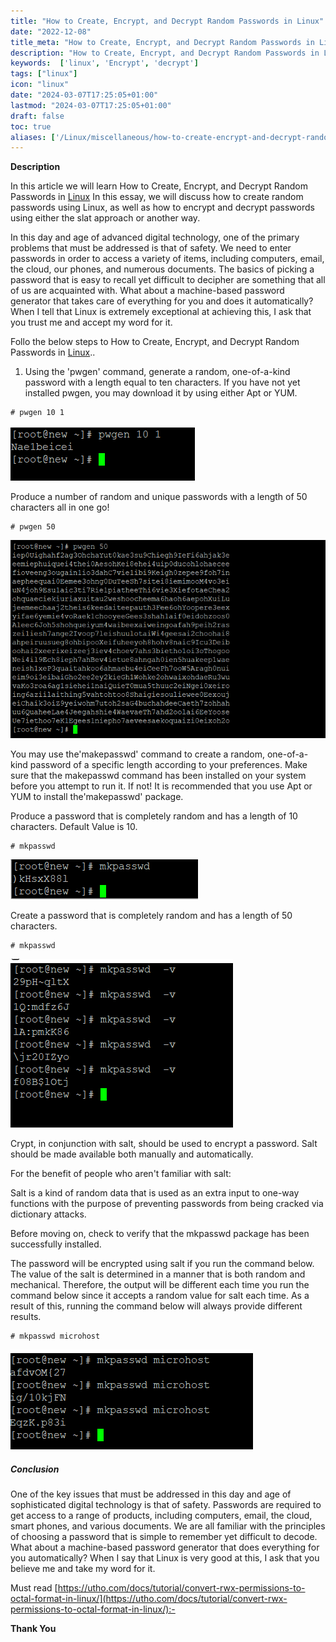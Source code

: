 ```yaml
---
title: "How to Create, Encrypt, and Decrypt Random Passwords in Linux"
date: "2022-12-08"
title_meta: "How to Create, Encrypt, and Decrypt Random Passwords in Linux"
description: "How to Create, Encrypt, and Decrypt Random Passwords in Linux"
keywords:  ['linux', 'Encrypt', 'decrypt']
tags: ["linux"]
icon: "linux"
date: "2024-03-07T17:25:05+01:00"
lastmod: "2024-03-07T17:25:05+01:00" 
draft: false
toc: true
aliases: ['/Linux/miscellaneous/how-to-create-encrypt-and-decrypt-random-passwords-in-linux']
---
```


**Description**

In this article we will learn How to Create, Encrypt, and Decrypt Random Passwords in [Linux](https://en.wikipedia.org/wiki/Linux) In this essay, we will discuss how to create random passwords using Linux, as well as how to encrypt and decrypt passwords using either the slat approach or another way.

In this day and age of advanced digital technology, one of the primary problems that must be addressed is that of safety. We need to enter passwords in order to access a variety of items, including computers, email, the cloud, our phones, and numerous documents. The basics of picking a password that is easy to recall yet difficult to decipher are something that all of us are acquainted with. What about a machine-based password generator that takes care of everything for you and does it automatically? When I tell that Linux is extremely exceptional at achieving this, I ask that you trust me and accept my word for it.

Follo the below steps to How to Create, Encrypt, and Decrypt Random Passwords in [Linux](https://utho.com/docs/tutorial/change-ssh-default-port-22-to-custom-port/)..

1. Using the 'pwgen' command, generate a random, one-of-a-kind password with a length equal to ten characters. If you have not yet installed pwgen, you may download it by using either Apt or YUM.

```
# pwgen 10 1 
```

![output](images/image-396.png)

Produce a number of random and unique passwords with a length of 50 characters all in one go!

```
# pwgen 50 
```

![output](images/image-397.png)

You may use the'makepasswd' command to create a random, one-of-a-kind password of a specific length according to your preferences. Make sure that the makepasswd command has been installed on your system before you attempt to run it. If not! It is recommended that you use Apt or YUM to install the'makepasswd' package.

Produce a password that is completely random and has a length of 10 characters. Default Value is 10.

```
# mkpasswd 
```

![output](images/image-398.png)

Create a password that is completely random and has a length of 50 characters.

```
# mkpasswd 
```

![output](images/image-399.png)

Crypt, in conjunction with salt, should be used to encrypt a password. Salt should be made available both manually and automatically.

For the benefit of people who aren't familiar with salt:

Salt is a kind of random data that is used as an extra input to one-way functions with the purpose of preventing passwords from being cracked via dictionary attacks.

Before moving on, check to verify that the mkpasswd package has been successfully installed.

The password will be encrypted using salt if you run the command below. The value of the salt is determined in a manner that is both random and mechanical. Therefore, the output will be different each time you run the command below since it accepts a random value for salt each time. As a result of this, running the command below will always provide different results.

```
# mkpasswd microhost 
```

![output](images/image-400.png)

##### **Conclusion**

One of the key issues that must be addressed in this day and age of sophisticated digital technology is that of safety. Passwords are required to get access to a range of products, including computers, email, the cloud, smart phones, and various documents. We are all familiar with the principles of choosing a password that is simple to remember yet difficult to decode. What about a machine-based password generator that does everything for you automatically? When I say that Linux is very good at this, I ask that you believe me and take my word for it.

Must read [https://utho.com/docs/tutorial/convert-rwx-permissions-to-octal-format-in-linux/](https://utho.com/docs/tutorial/convert-rwx-permissions-to-octal-format-in-linux/):-

**Thank You**
